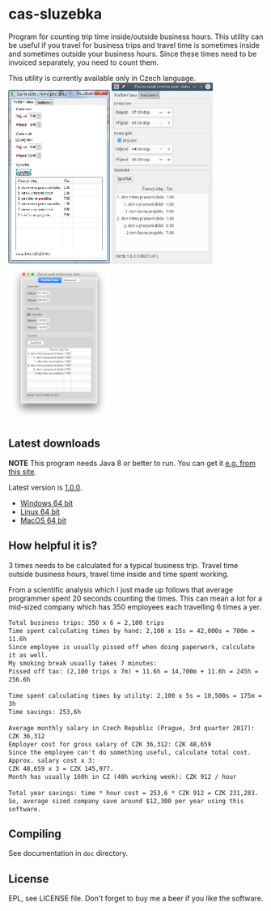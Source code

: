 # cas-sluzebka

Program for counting trip time inside/outside business hours. This utility can be useful if you travel for business trips and travel time is sometimes inside and sometimes outside your business hours. Since these times need to be invoiced separately, you need to count them.

This utility is currently available only in Czech language.  
![Windows screenshot](https://raw.githubusercontent.com/em7/cas-sluzebka/master/doc/windows-screen-1.0.0.png)
![Linux screenshot](https://raw.githubusercontent.com/em7/cas-sluzebka/master/doc/linux-screen-1.0.0.png)
![MacOS screenshot](https://raw.githubusercontent.com/em7/cas-sluzebka/master/doc/macosx-screen-1.0.0.png)

## Latest downloads

**NOTE** This program needs Java 8 or better to run. You can get it [e.g. from this site](http://java.com).

Latest version is [1.0.0](https://github.com/em7/cas-sluzebka/releases/tag/v1.0.0).

* [Windows 64 bit](https://github.com/em7/cas-sluzebka/releases/download/v1.0.0/cas-sluzebka-1.0.0-windows.zip)
* [Linux 64 bit](https://github.com/em7/cas-sluzebka/releases/download/v1.0.0/cas-sluzebka-1.0.0-linux-gtk.tar.gz)
* [MacOS 64 bit](https://github.com/em7/cas-sluzebka/releases/download/v1.0.0/cas-sluzebka-1.0.0-macosx.zip)

## How helpful it is?

3 times needs to be calculated for a typical business trip. Travel time outside business hours, travel time inside and time spent working.

From a scientific analysis which I just made up follows that average programmer spent 20 seconds counting the times. This can mean a lot for a mid-sized company which has 350 employees each travelling 6 times a yer.

```
Total business trips: 350 x 6 = 2,100 trips
Time spent calculating times by hand: 2,100 x 15s = 42,000s = 700m = 11.6h
Since employee is usually pissed off when doing paperwork, calculate it as well.
My smoking break usually takes 7 minutes:
Pissed off tax: (2,100 trips x 7m) + 11.6h = 14,700m + 11.6h = 245h = 256.6h

Time spent calculating times by utility: 2,100 x 5s = 10,500s = 175m = 3h
Time savings: 253,6h

Average monthly salary in Czech Republic (Prague, 3rd quarter 2017): CZK 36,312
Employer cost for gross salary of CZK 36,312: CZK 48,659
Since the employee can't do something useful, calculate total cost. Approx. salary cost x 3:
CZK 48,659 x 3 = CZK 145,977.
Month has usually 160h in CZ (40h working week): CZK 912 / hour

Total year savings: time * hour cost = 253,6 * CZK 912 = CZK 231,283.
So, average sized company save around $12,300 per year using this software.
```

## Compiling

See documentation in `doc` directory.

## License

EPL, see LICENSE file. Don't forget to buy me a beer if you like the software.
